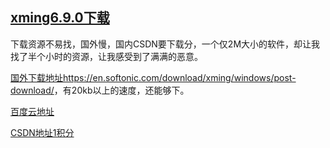 


## [xming6.9.0下载]()

下载资源不易找，国外慢，国内CSDN要下载分，一个仅2M大小的软件，却让我找了半个小时的资源，让我感受到了满满的恶意。

[国外下载地址](https://en.softonic.com/download/xming/windows/post-download)<https://en.softonic.com/download/xming/windows/post-download/>，有20kb以上的速度，还能够下。

[百度云地址](https://pan.baidu.com/s/1wMDA-8zqd8eiu6iGWGPqFQ)

[CSDN地址1积分](https://download.csdn.net/download/qq_18801027/10924654)